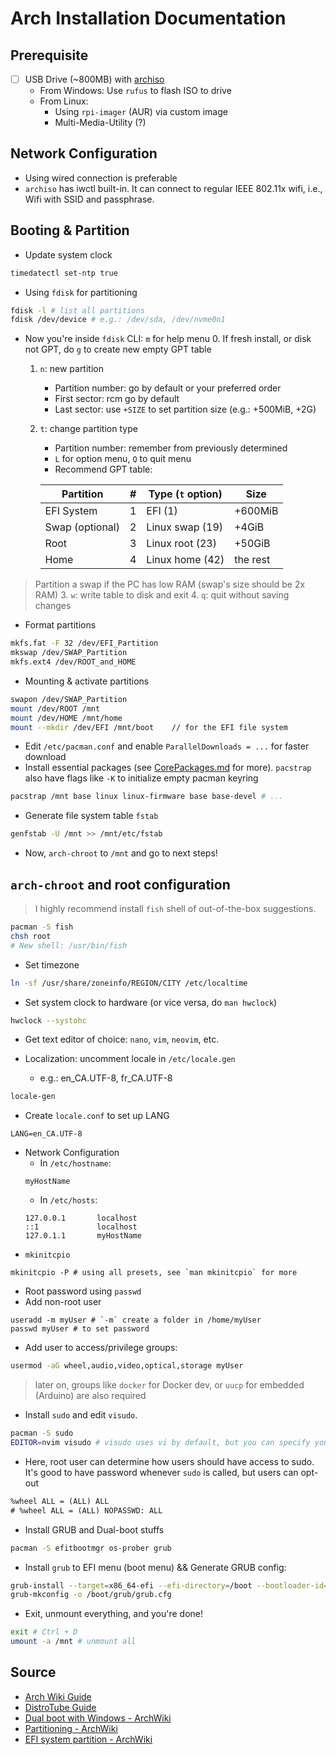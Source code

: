 # Arch Installation Documentation

## Prerequisite
- [ ] USB Drive (~800MB) with [archiso](https://archlinux.org/download/)
    - From Windows: Use `rufus` to flash ISO to drive
    - From Linux:
        - Using `rpi-imager` (AUR) via custom image
        - Multi-Media-Utility (?)

## Network Configuration
- Using wired connection is preferable
- `archiso` has iwctl built-in. It can connect to regular IEEE 802.11x wifi, i.e., Wifi with SSID and passphrase.

## Booting & Partition
- Update system clock 
```sh
timedatectl set-ntp true
```

- Using `fdisk` for partitioning
```sh
fdisk -l # list all partitions
fdisk /dev/device # e.g.: /dev/sda, /dev/nvme0n1
```

- Now you're inside `fdisk` CLI: `m` for help menu
    0. If fresh install, or disk not GPT, do `g` to create new empty GPT table
    1. `n`: new partition
        - Partition number: go by default or your preferred order
        - First sector: rcm go by default
        - Last sector: use `+SIZE` to set partition size (e.g.: +500MiB, +2G)
    2. `t`: change partition type
        - Partition number: remember from previously determined
        - `L` for option menu, `Q` to quit menu
        - Recommend GPT table:

        | Partition         | # | Type (`t` option) | Size      |
        |-------------------|---|-------------------|-----------|
        | EFI System        | 1 | EFI (1)           | +600MiB   |
        | Swap (optional)   | 2 | Linux swap (19)   | +4GiB     |
        | Root              | 3 | Linux root (23)   | +50GiB    |
        | Home              | 4 | Linux home (42)   | the rest  |

> Partition a swap if the PC has low RAM (swap's size should be 2x RAM)
    3. `w`: write table to disk and exit
    4. `q`: quit without saving changes

- Format partitions
```sh
mkfs.fat -F 32 /dev/EFI_Partition
mkswap /dev/SWAP_Partition
mkfs.ext4 /dev/ROOT_and_HOME
```

- Mounting & activate partitions
```sh
swapon /dev/SWAP_Partition
mount /dev/ROOT /mnt			
mount /dev/HOME /mnt/home   
mount --mkdir /dev/EFI /mnt/boot 	// for the EFI file system 
```

- Edit `/etc/pacman.conf` and enable `ParallelDownloads = ...` for faster download
- Install essential packages (see [CorePackages.md](CorePackages.md) for more). `pacstrap` also have flags like `-K` to initialize empty pacman keyring
```sh
pacstrap /mnt base linux linux-firmware base base-devel # ... 
```
- Generate file system table `fstab`
```sh
genfstab -U /mnt >> /mnt/etc/fstab
```

- Now, `arch-chroot` to `/mnt` and go to next steps!

## `arch-chroot` and root configuration

> I highly recommend install `fish` shell of out-of-the-box suggestions.
```sh
pacman -S fish
chsh root
# New shell: /usr/bin/fish
```

- Set timezone
```sh
ln -sf /usr/share/zoneinfo/REGION/CITY /etc/localtime
```
- Set system clock to hardware (or vice versa, do `man hwclock`)
```sh
hwclock --systohc
```

- Get text editor of choice: `nano`, `vim`, `neovim`, etc.

- Localization: uncomment locale in `/etc/locale.gen`
    - e.g.: en\_CA.UTF-8, fr\_CA.UTF-8
```sh
locale-gen
```

- Create `locale.conf` to set up LANG
```
LANG=en_CA.UTF-8 
```

- Network Configuration
    - In `/etc/hostname`:
    ```
    myHostName
    ```
    - In `/etc/hosts`:
    ```
    127.0.0.1		localhost 
    ::1			    localhost 
    127.0.1.1		myHostName 
    ```
- `mkinitcpio`
```
mkinitcpio -P # using all presets, see `man mkinitcpio` for more
```

- Root password using `passwd`
- Add non-root user
```
useradd -m myUser # `-m` create a folder in /home/myUser
passwd myUser # to set password
```

- Add user to access/privilege groups:
```sh
usermod -aG wheel,audio,video,optical,storage myUser
```
> later on, groups like `docker` for Docker dev, or `uucp` for embedded (Arduino) are also required

- Install `sudo` and edit `visudo`. 
```sh
pacman -S sudo
EDITOR=nvim visudo # visudo uses vi by default, but you can specify your preferred text editor
```

- Here, root user can determine how users should have access to sudo. It's good to have password whenever `sudo` is called, but users can opt-out
```txt
%wheel ALL = (ALL) ALL
# %wheel ALL = (ALL) NOPASSWD: ALL
```

- Install GRUB and Dual-boot stuffs
```sh
pacman -S efitbootmgr os-prober grub
```

- Install `grub` to EFI menu (boot menu) && Generate GRUB config: 
```sh
grub-install --target=x86_64-efi --efi-directory=/boot --bootloader-id=GRUB –recheck
grub-mkconfig -o /boot/grub/grub.cfg 
```

- Exit, unmount everything, and you're done!
```sh
exit # Ctrl + D
umount -a /mnt # unmount all
```

## Source
- [Arch Wiki Guide](https://wiki.archlinux.org/title/Installation_guide)
- [DistroTube Guide](https://youtu.be/PQgyW10xD8s)
- [Dual boot with Windows - ArchWiki](https://wiki.archlinux.org/title/Dual_boot_with_Windows)
- [Partitioning - ArchWiki](https://wiki.archlinux.org/title/Partitioning#Discrete_partitions)
- [EFI system partition - ArchWiki](https://wiki.archlinux.org/title/EFI_system_partition#Mount_the_partition)
